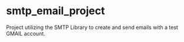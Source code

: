 # smtp_email_project
Project utilizing the SMTP Library to create and send emails with a test GMAIL account.

